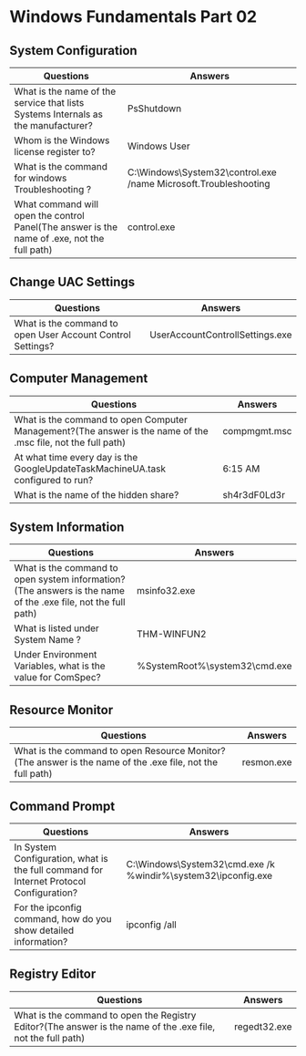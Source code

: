 # Windows Fundamentals Part 02


## System Configuration

| Questions | Answers |
|-----------|---------|
| What is the name of the service that lists Systems Internals as the manufacturer? | PsShutdown |
| Whom is the Windows license register to? | Windows User |
| What is the command for windows Troubleshooting ? | C:\Windows\System32\control.exe /name Microsoft.Troubleshooting |
| What command will open the control Panel(The answer is the name of .exe, not the full path) | control.exe |



## Change UAC Settings

| Questions | Answers |
|-----------|---------|
| What is the command to open User Account Control Settings? | UserAccountControllSettings.exe |


## Computer Management 

| Questions | Answers |
|-----------|---------|
| What is the command to open Computer Management?(The answer is the name of the .msc file, not the full path) | compmgmt.msc |
| At what time every day is the GoogleUpdateTaskMachineUA.task configured to run? | 6:15 AM |
| What is the name of the hidden share? | sh4r3dF0Ld3r |


## System Information 

| Questions | Answers |
|-----------|---------|
| What is the command to open system information? (The answers is the name of the .exe file, not the full path) | msinfo32.exe | 
| What is listed under System Name ? | THM-WINFUN2 |
| Under Environment Variables, what is the value for ComSpec? | %SystemRoot%\system32\cmd.exe |


## Resource Monitor

| Questions | Answers |
|-----------|---------|
| What is the command to open Resource Monitor?(The answer is the name of the .exe file, not the full path) | resmon.exe |


## Command Prompt

| Questions | Answers |
|-----------|---------|
| In System Configuration, what is the full command for Internet Protocol Configuration? | C:\Windows\System32\cmd.exe /k %windir%\system32\ipconfig.exe |
| For the ipconfig command, how do you show detailed information? | ipconfig /all |


## Registry Editor 

| Questions | Answers |
|-----------|---------|
| What is the command to open the Registry Editor?(The answer is the name of the .exe file, not the full path) | regedt32.exe |




